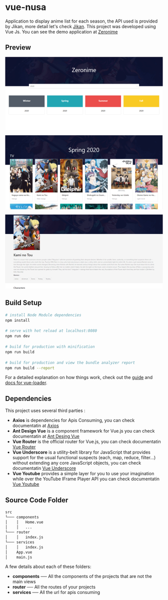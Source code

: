 # vue-nusa

Application to display anime list for each season, the API used is provided by Jikan, more detail let's check [Jikan](https://jikan.docs.apiary.io/). This project was developed using Vue Js. You can see the demo application at [Zeronime](https://vue-nime.netlify.app/)


## Preview
![page1](./Zero0.png)

![page2](./Zero1.png)

![page3](./Zero2.png)

## Build Setup

``` bash
# install Node Module dependencies
npm install

# serve with hot reload at localhost:8080
npm run dev

# build for production with minification
npm run build

# build for production and view the bundle analyzer report
npm run build --report
```

For a detailed explanation on how things work, check out the [guide](http://vuejs-templates.github.io/webpack/) and 
[docs for vue-loader](http://vuejs.github.io/vue-loader).

## Dependencies
This project uses several third parties :

- **Axios** is dependencies for Apis Consuming, you can check documentatin at [Axios](https://github.com/axios/axios)
- **Ant Design Vue** is a component framework for Vue.js you can check documentatin at [Ant Desing Vue](https://vue.ant.design)
- **Vue Router** is the official router for Vue.js, you can check documentatin [Vue Router](https://router.vuejs.org/)
- **Vue Underscore** is a utility-belt library for JavaScript that provides support for the usual functional suspects (each, map, reduce, filter...) without extending any core JavaScript objects, you can check documentatin [Vue Underscore](https://github.com/HKskn/vue-underscore)
- **Vue Youtube** provides a simple layer for you to use your imagination while over the YouTube IFrame Player API you can check documentatin [Vue Youtube](https://github.com/anteriovieira/vue-youtube)
  
## Source Code Folder
```
src   
└─── components
│    │   Home.vue
│    │   ...
└─── router
│    │   index.js
└─── services
│    │   index.js
│    App.vue
│    main.js
```
A few details about each of these folders:
- **components** ── All the components of the projects that are not the main views
- **router** ── All the routes of your projects
- **services** ── All the url for apis consuming
